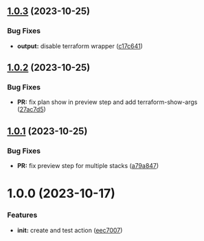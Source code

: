 ## [1.0.3](https://github.com/infinite-automations/terramate-all-in-one/compare/v1.0.2...v1.0.3) (2023-10-25)

### Bug Fixes

* **output:** disable terraform wrapper ([c17c641](https://github.com/infinite-automations/terramate-all-in-one/commit/c17c6416822248f71c38f73b8c19a98536aea939))

## [1.0.2](https://github.com/infinite-automations/terramate-all-in-one/compare/v1.0.1...v1.0.2) (2023-10-25)

### Bug Fixes

* **PR:** fix plan show in preview step and add terraform-show-args ([27ac7d5](https://github.com/infinite-automations/terramate-all-in-one/commit/27ac7d5292a3c01360fbeaa7f998c920c7d54e09))

## [1.0.1](https://github.com/infinite-automations/terramate-all-in-one/compare/v1.0.0...v1.0.1) (2023-10-25)

### Bug Fixes

* **PR:** fix preview step for multiple stacks ([a79a847](https://github.com/infinite-automations/terramate-all-in-one/commit/a79a84713b446a29183e396e1939da25146f0f91))

# 1.0.0 (2023-10-17)

### Features

* **init:** create and test action ([eec7007](https://github.com/infinite-automations/terramate-all-in-one/commit/eec700779a1adc0a48ca3a00655ec046832b2603))
